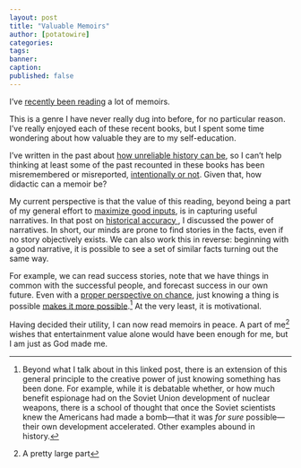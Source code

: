 ```yaml
---
layout: post
title: "Valuable Memoirs"
author: [potatowire]
categories: 
tags: 
banner: 
caption:
published: false
---
```


I’ve [recently been reading][1] a lot of memoirs.

This is a genre I have never really dug into before, for no particular reason. I’ve really enjoyed each of these recent books, but I spent some time wondering about how valuable they are to my self-education. 

I’ve written in the past about [how unreliable history can be][2], so I can’t help thinking at least some of the past recounted in these books has been misremembered or misreported, [intentionally or not][3]. Given that, how didactic can a memoir be?

My current perspective is that the value of this reading, beyond being a part of my general effort to [maximize good inputs][4], is in capturing useful narratives. In that post on [historical accuracy ][5], I discussed the power of narratives. In short, our minds are prone to find stories in the facts, even if no story objectively exists. We can also work this in reverse: beginning with a good narrative, it is possible to see a set of similar facts turning out the same way. 

For example, we can read success stories, note that we have things in common with the successful people, and forecast success in our own future. Even with a [proper perspective on chance][6], just knowing a thing is possible [makes it more possible][7].[^1] At the very least, it is motivational.

Having decided their utility, I can now read memoirs in peace. A part of me[^2] wishes that entertainment value alone would have been enough for me, but I am just as God made me.


[^1]:	Beyond what I talk about in this linked post, there is an extension of this general principle to the creative power of just knowing something has been done. For example, while it is debatable whether, or how much benefit espionage had on the Soviet Union development of nuclear weapons, there is a school of thought that once the Soviet scientists knew the Americans had made a bomb—that it was *for sure* possible—their own development accelerated. Other examples abound in history.

[^2]:	A pretty large part

[1]:	https://with.thegra.in/books
[2]:	https://with.thegra.in/historical-accuracy
[3]:	https://with.thegra.in/flirting-with-absurdity
[4]:	https://with.thegra.in/adjacent-possible
[5]:	https://with.thegra.in/historical-accuracy
[6]:	https://www.amazon.com/Fooled-Randomness-Hidden-Markets-Incerto/dp/0812975219
[7]:	https://with.thegra.in/autocatalysis